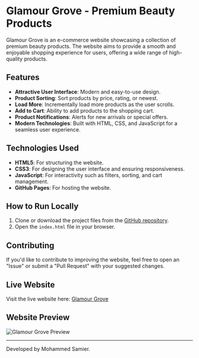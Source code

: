 # Glamour Grove - Premium Beauty Products

Glamour Grove is an e-commerce website showcasing a collection of premium beauty products. The website aims to provide a smooth and enjoyable shopping experience for users, offering a wide range of high-quality products.

## Features

- **Attractive User Interface**: Modern and easy-to-use design.
- **Product Sorting**: Sort products by price, rating, or newest.
- **Load More**: Incrementally load more products as the user scrolls.
- **Add to Cart**: Ability to add products to the shopping cart.
- **Product Notifications**: Alerts for new arrivals or special offers.
- **Modern Technologies**: Built with HTML, CSS, and JavaScript for a seamless user experience.

## Technologies Used

- **HTML5**: For structuring the website.
- **CSS3**: For designing the user interface and ensuring responsiveness.
- **JavaScript**: For interactivity such as filters, sorting, and cart management.
- **GitHub Pages**: For hosting the website.

## How to Run Locally

1. Clone or download the project files from the [GitHub repository](repository-link).
2. Open the `index.html` file in your browser.

## Contributing

If you'd like to contribute to improving the website, feel free to open an "Issue" or submit a "Pull Request" with your suggested changes.

## Live Website

Visit the live website here: [Glamour Grove](http://your-website-link.com)

## Website Preview

![Glamour Grove Preview]('/images//screencapture-127-0-0-1-5500-index-html-2025-04-13-16_54_16.webp')

---

Developed by Mohammed Samier.
